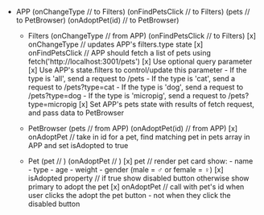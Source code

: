 - APP (onChangeType // to Filters) (onFindPetsClick // to Filters)
    (pets // to PetBrowser) (onAdoptPet(id) // to PetBrowser)

    - Filters (onChangeType // from APP) (onFindPetsClick // to Filters)
        [x] onChangeType // updates APP's filters.type state
        [x] onFindPetsClick // APP should fetch a list of pets using fetch('http://localhost:3001/pets')
            [x] Use optional query parameter
                [x] Use APP's state.filters to control/update this parameter
                    - If the type is 'all', send a request to /pets
                    - If the type is 'cat', send a request to /pets?type=cat
                    - If the type is 'dog', send a request to /pets?type=dog
                    - If the type is 'micropig', send a request to /pets?type=micropig
            [x] Set APP's pets state with results of fetch request, and pass data to PetBrowser

    - PetBrowser (pets // from APP) (onAdoptPet(id) // from APP) 
        [x] onAdoptPet // take in id for a pet, find matching pet in pets array in APP and set isAdopted to true

    - Pet (pet // ) (onAdoptPet // )
        [x] pet // render pet card show:
            - name
            - type
            - age
            - weight
            - gender (male = ♂ or female = ♀)
        [x] isAdopted property // if true show disabled button otherwise show primary to adopt the pet
        [x] onAdoptPet // call with pet's id when user clicks the adopt the pet button - not when they click the disabled button